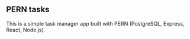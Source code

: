 ## PERN tasks

This is a simple task manager app built with PERN (PostgreSQL, Express, React, Node.js).